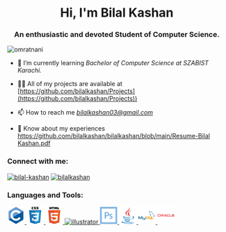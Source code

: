 <h1 align="center">Hi, I'm Bilal Kashan</h1>
<h3 align="center">An enthusiastic and devoted Student of Computer Science.</h3>
<p align="left"> <img src="https://komarev.com/ghpvc/?username=omratnani&label=Profile%20views&color=0e75b6&style=flat" alt="omratnani" /> </p>

- 🌱 I’m currently learning *Bachelor of Computer Science at SZABIST Karachi.*

- 👨‍💻 All of my projects are available at [https://github.com/bilalkashan/Projects](https://github.com/bilalkashan/Projects))

- 📫 How to reach me *bilalkashan03@gmail.com*

- 📄 Know about my experiences [https://github.com/bilalkashan/bilalkashan/blob/main/Resume-Bilal Kashan.pdf](https://github.com/bilalkashan/bilalKashan/blob/main/Resume-Bilal%20Kashan.pdf)

<h3 align="left">Connect with me:</h3>
<p align="left">
<a href="https://www.linkedin.com/in/bilal-kashan24/" target="blank"><img align="center" src="https://raw.githubusercontent.com/rahuldkjain/github-profile-readme-generator/master/src/images/icons/Social/linked-in-alt.svg" alt="bilal-kashan" height="30" width="40" /></a>
<a href="https://kaggle.com/bilalkashan" target="blank"><img align="center" src="https://raw.githubusercontent.com/rahuldkjain/github-profile-readme-generator/master/src/images/icons/Social/kaggle.svg" alt="bilalkashan" height="30" width="40" /></a>
</p>

<h3 align="left">Languages and Tools:</h3>
<p align="left"> <a href="https://www.cprogramming.com/" target="_blank" rel="noreferrer">
<img src="https://raw.githubusercontent.com/devicons/devicon/master/icons/c/c-original.svg" alt="c" width="40" height="40"/> </a>  
<a href="https://www.w3schools.com/css/" target="_blank" rel="noreferrer"> 
<img src="https://raw.githubusercontent.com/devicons/devicon/master/icons/css3/css3-original-wordmark.svg" alt="css3" width="40" height="40"/> </a> 
<a href="https://www.w3.org/html/" target="_blank" rel="noreferrer"> 
<img src="https://raw.githubusercontent.com/devicons/devicon/master/icons/html5/html5-original-wordmark.svg" alt="html5" width="40" height="40"/> </a> 
<a href="https://www.adobe.com/in/products/illustrator.html" target="_blank" rel="noreferrer"> 
<img src="https://www.vectorlogo.zone/logos/adobe_illustrator/adobe_illustrator-icon.svg" alt="illustrator" width="40" height="40"/> </a> 
<a href="https://www.photoshop.com/en" target="_blank" rel="noreferrer"> 
<img src="https://raw.githubusercontent.com/devicons/devicon/master/icons/photoshop/photoshop-line.svg" alt="photoshop" width="40" height="40"/> </a> 
<a href="https://www.java.com" target="_blank" rel="noreferrer"> 
<img src="https://raw.githubusercontent.com/devicons/devicon/master/icons/java/java-original.svg" alt="java" width="40" height="40"/> </a> 
<a href="https://www.mysql.com/" target="_blank" rel="noreferrer"> 
<img src="https://raw.githubusercontent.com/devicons/devicon/master/icons/mysql/mysql-original-wordmark.svg" alt="mysql" width="40" height="40"/> </a> 
<a href="https://www.oracle.com/" target="_blank" rel="noreferrer"> 
<img src="https://raw.githubusercontent.com/devicons/devicon/master/icons/oracle/oracle-original.svg" alt="oracle" width="40" height="40"/> </a> 
 
</p>
